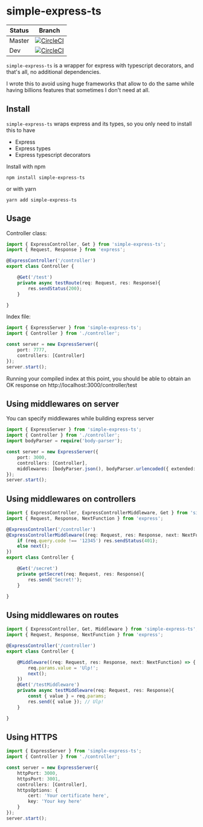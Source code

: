 # simple-express-ts

Status | Branch
--- | ---
Master | [![CircleCI](https://circleci.com/gh/TizioFittizio/simple-express-ts/tree/master.svg?style=svg)](https://circleci.com/gh/TizioFittizio/simple-express-ts/tree/master)
Dev | [![CircleCI](https://circleci.com/gh/TizioFittizio/simple-express-ts/tree/dev.svg?style=svg)](https://circleci.com/gh/TizioFittizio/simple-express-ts/tree/dev)

`simple-express-ts` is a wrapper for express with typescript decorators, and that's all, no additional dependencies.

I wrote this to avoid using huge frameworks that allow to do the same while having billions features that sometimes I don't need at all.

## Install

`simple-express-ts` wraps express and its types, so you only need to install this to have
*   Express
*   Express types
*   Express typescript decorators

Install with npm
```
npm install simple-express-ts
```
or with yarn
```
yarn add simple-express-ts
```

## Usage

Controller class:
```ts
import { ExpressController, Get } from 'simple-express-ts';
import { Request, Response } from 'express';

@ExpressController('/controller')
export class Controller {

    @Get('/test')
    private async testRoute(req: Request, res: Response){
        res.sendStatus(200);
    }

}
```
Index file:
```ts
import { ExpressServer } from 'simple-express-ts';
import { Controller } from './controller';

const server = new ExpressServer({
    port: 7777,
    controllers: [Controller]
});
server.start();
```
Running your compiled index at this point, you should be able to obtain an OK response on http://localhost:3000/controller/test

## Using middlewares on server
You can specify middlewares while building express server
```ts
import { ExpressServer } from 'simple-express-ts';
import { Controller } from './controller';
import bodyParser = require('body-parser');

const server = new ExpressServer({
    port: 3000,
    controllers: [Controller],
    middlewares: [bodyParser.json(), bodyParser.urlencoded({ extended: true })]
});
server.start();
```

## Using middlewares on controllers
```ts
import { ExpressController, ExpressControllerMiddleware, Get } from 'simple-express-ts';
import { Request, Response, NextFunction } from 'express';

@ExpressController('/controller')
@ExpressControllerMiddleware((req: Request, res: Response, next: NextFunction) => {
    if (req.query.code !== '12345') res.sendStatus(401);
    else next();
})
export class Controller {

    @Get('/secret')
    private getSecret(req: Request, res: Response){
        res.send('Secret!');
    }

}
```

## Using middlewares on routes
```ts
import { ExpressController, Get, Middleware } from 'simple-express-ts';
import { Request, Response, NextFunction } from 'express';

@ExpressController('/controller')
export class Controller {

    @Middleware((req: Request, res: Response, next: NextFunction) => {
        req.params.value = 'Ulp!';
        next();
    })
    @Get('/testMiddleware')
    private async testMiddleware(req: Request, res: Response){
        const { value } = req.params;
        res.send({ value }); // Ulp!
    }

}
```

## Using HTTPS
```ts
import { ExpressServer } from 'simple-express-ts';
import { Controller } from './controller';

const server = new ExpressServer({
    httpPort: 3000,
    httpsPort: 3001,
    controllers: [Controller],
    httpsOptions: {
        cert: 'Your certificate here',
        key: 'Your key here'
    }
});
server.start();
```